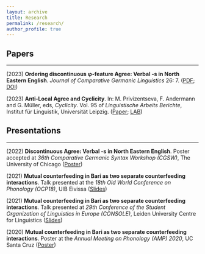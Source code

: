 ```yaml
---
layout: archive
title: Research
permalink: /research/
author_profile: true
---
```


## Papers
---
(2023) **Ordering discontinuous &phi;-feature Agree: Verbal -s in North Eastern English**. *Journal of Comparative Germanic Linguistics* 26: 7. ([PDF](https://rosafritzsche.de/files/fritzsche-vbls_preprint.pdf); [DOI](https://doi.org/10.1007/s10828-023-09147-1))

(2023) **Anti-Local Agree and Cyclicity**. In: M. Privizentseva, F. Andermann and G. Müller, eds, *Cyclicity*. Vol. 95 of *Linguistische Arbeits Berichte*, Institut für Linguistik, Universität Leipzig. ([Paper](https://rosafritzsche.de/files/fritzsche-antilocality-cyclicity.pdf); [LAB](https://www.philol.uni-leipzig.de/fileadmin/Fakultät_Philo/Linguistik/Forschung/LAB/LAB_95/lab95.pdf))

## Presentations
---
(2022) **Discontinuous Agree: Verbal -s in North Eastern English**. Poster accepted at *36th Comparative Germanic Syntax Workshop (CGSW)*, The University of Chicago ([Poster](https://rosafritzsche.de/files/fritzsche-cgsw36.pdf))

(2021) **Mutual counterfeeding in Bari as two separate counterfeeding interactions**. Talk presented at the *18th Old World Conference on Phonology (OCP18)*, UIB Eivissa ([Slides](https://rosafritzsche.de/files/fritzsche-mcf-slides.pdf))

(2021) **Mutual counterfeeding in Bari as two separate counterfeeding interactions**. Talk presented at *29th Conference of the Student Organization of Linguistics in Europe (CONSOLE)*, Leiden University Centre for Linguistics ([Slides](https://rosafritzsche.de/files/fritzsche-mcf-slides.pdf))

(2020) **Mutual counterfeeding in Bari as two separate counterfeeding interactions**. Poster at the *Annual Meeting on Phonology (AMP) 2020*, UC Santa Cruz ([Poster](https://rosafritzsche.de/files/fritzsche-mcf-amp2020.pdf))
